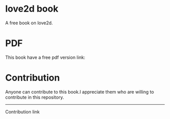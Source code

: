 # love2d book
A free book on love2d.
# PDF
This book have a free pdf version link: [](https://tianmatics.github.io/love2d-book.pdf)

# Contribution 

Anyone can contribute to this book.I appreciate them who are willing to contribute in this repository.

----

Contribution link [](https://github.com/tianmatics/love2d-book)
